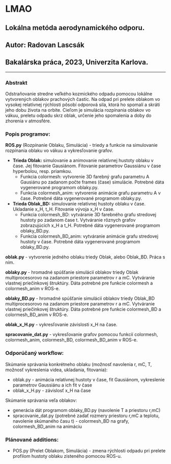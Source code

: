 # LMAO
## Lokálna metóda aerodynamického odporu.
## Autor: Radovan Lascsák
## Bakalárska práca, 2023, Univerzita Karlova.
-------------------------------------------

### Abstrakt
Odstraňovanie stredne veľkého kozmického odpadu pomocou lokálne vytvorených oblakov prachových častíc. Na odpad pri prelete oblakom vo vysokej relatívnej rýchlosti pôsobí odporová sila, ktorá ho spomalí a skráti jeho dobu života na orbite. Cieľom je simulácia rozpínania oblakov vo vákuu, preletu odpadu skrz oblak, určenie jeho spomalenia a doby do zhorenia v atmosfére.



### Popis programov:

**ROS.py** (Rozpínanie Oblaku, Simulácia) - triedy a funkcie na simulovanie rozpínania oblaku vo vákuu a vykresľovanie grafov.
  - **Trieda Oblak:** simulovanie a animovanie relatívnej hustoty oblaku v čase. Jej fitovanie Gausiánom. Fitovanie parametrov Gaussiánu v čase hyperbolou, resp. priamkou.
    - Funkcia colormesh: vytvorenie 3D farebný grafu parametru A Gausiánu po zadanom počte frames (čase) simulácie. Potrebné dáta vygenerované programom oblaky.py.
    - Funkcia colormesh_anim: vytvorenie animácie grafu parametru A v čase. Potrebné dáta vygenerované programom oblaky.py.
  - **Trieda Oblak_BD:** simulovanie relatívnej hustoty oblaku v čase. Ukladanie x_H, t_H. Fitovanie vývoja x_H v čase.
    - Funkcia colormesh_BD: vytváranie 3D farebného grafu stredovej hustoty po zadanom čase t. Vytváranie rôznych grafov zobrazujúcich x_H a t_H. Potrebné dáta vygenerované programom oblaky_BD.py.
    - Funkcia colormesh_BD_anim: vytváranie animácie grafu stredovej hustoty v čase. Potrebné dáta vygenerované programom oblaky_BD.py.

**oblak.py** - vytvorenie jedného oblaku triedy Oblak, alebo Oblak_BD. Práca s ním.

**oblaky.py** - hromadné spúšťanie simulácií oblakov triedy Oblak multiprocesorovo na zadanom priestore parametrov r a mC. Vytváranie vlastnej priečinkovej štruktúry. Dáta potrebné pre funkcie colormesh a colormesh_anim v ROS-e.

**oblaky_BD.py** - hromadné spúšťanie simulácií oblakov triedy Oblak_BD multiprocesorovo na zadanom priestore parametrov r a mC. Vytváranie vlastnej priečinkovej štruktúry. Dáta potrebné pre funkcie colormesh_BD a colormesh_BD_anim v ROS-e.

**oblak_x_H.py** - vykresľovanie závislosti x_H na čase.

**spracovanie_dat.py** - vykresľovanie grafov pomocou funkcií colormesh, colormesh_anim, colormesh_BD, colormesh_BD_anim v ROS-e.



### Odporúčaný workflow:

Skúmanie správania konkrétneho oblaku (možnosť navolenia r, mC, T, možnosť vykreslenia videa, ukladania, fitovania):
  - oblak.py - animácia relatívnej hustoty v čase, fit Gausiánom, vykreslenie parametrov Gaussiánu a ich fit v čase
  - oblak_x_H.py  - závislosť x_H na čase
    
Skúmanie správania veľa oblakov:
  - generácia dát programom oblaky_BD.py (navolenie T a priestoru r,mC)
  - spracovanie_dat.py (potrebné zadať rozmery priestoru r,mC a teplotu, navolenie skúmaného času t) - colormesh_BD na grafy, colormesh_BD_anim na animáciu
    
 
### Plánované additions:
 - POS.py (Prelet Oblakom, Simulácia) - zmena rýchlosti odpadu pri prelete profilom hustoty oblaku zisteného pomocou ROS-u.
